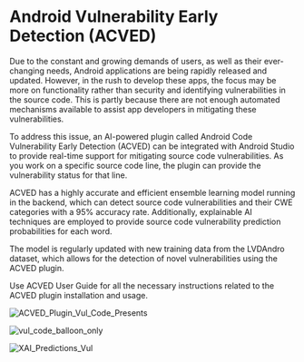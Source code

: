 # Android Vulnerability Early Detection (ACVED)

Due to the constant and growing demands of users, as well as their ever-changing needs, Android applications are being rapidly released and updated. However, in the rush to develop these apps, the focus may be more on functionality rather than security and identifying vulnerabilities in the source code. This is partly because there are not enough automated mechanisms available to assist app developers in mitigating these vulnerabilities.

To address this issue, an AI-powered plugin called Android Code Vulnerability Early Detection (ACVED) can be integrated with Android Studio to provide real-time support for mitigating source code vulnerabilities. As you work on a specific source code line, the plugin can provide the vulnerability status for that line.

ACVED has a highly accurate and efficient ensemble learning model running in the backend, which can detect source code vulnerabilities and their CWE categories with a 95% accuracy rate. Additionally, explainable AI techniques are employed to provide source code vulnerability prediction probabilities for each word.

The model is regularly updated with new training data from the LVDAndro dataset, which allows for the detection of novel vulnerabilities using the ACVED plugin.

Use ACVED User Guide for all the necessary instructions related to the ACVED plugin installation and usage.


![ACVED_Plugin_Vul_Code_Presents](https://user-images.githubusercontent.com/102326773/188329694-73ad7acc-2392-409a-ac11-6f40138bdf21.png)


![vul_code_balloon_only](https://user-images.githubusercontent.com/102326773/188329702-0921a281-d701-4e4c-9289-1f5563000e64.png)

![XAI_Predictions_Vul](https://user-images.githubusercontent.com/102326773/188329708-83816d65-49b0-4cb5-ad21-a21653938757.png)
